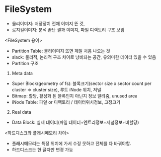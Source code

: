 # FileSystem
- 물리이미지: 저장장치 전체 이미지 뜬 것,
- 로지컬이미지: 분석 끝난 결과 이미지, 파일 디렉토리 구조 보임

<FileSystem 용어>
- Partition Table: 물리이미지 뜨면 제일 처음 나오는 것
- slack: 물리적, 논리적 구조 차이로 낭비되는 공간, 유의미한 데이터 있을 수 있음
- Partition 구조
1) Meta data
- Super Block(geometry of fs): 블록크기(sector size x sector count per cluster 
				  => cluster size), 
	      루트 iNode 위치, 저널
- Bitmap: 할당, 활성화 된 블록인지 아닌지 정보 알려줌, unused area
- iNode Table: 파일 or 디렉토리 / 데이터위치정보, 고정크기
2) Real data
- Data Block: 실제 데이터(파일 데이터+엔트리정보+저널정보+비할당)

<하드디스크와 플래시메모리 차이>
- 플래시메모리는 특정 위치에 가서 수정 못하고 전체를 다 바꿔야함.
- 하드디스크는 한 글자만 변경 가능
